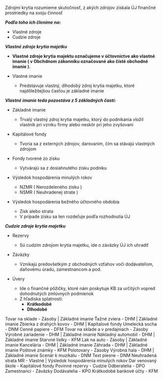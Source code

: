 Zdrojmi krytia rozumieme skutočnosť, z akých zdrojov získala ÚJ finančné prostriedky na svoju činnosť

***Podľa toho ich členíme na:***
- Vlastné zdroje
- Cudzie zdroje

***Vlastné zdroje krytia majetku***
- **Vlastné zdroje krytia majektu označujeme v účtovníctve ako vlastné imanie ( v Obchdnom zákonníku označované ako čísté obchodné imanie ).**

- Vlastné imanie
	- Predstavuje vlastný, dlhodobý zdroj krytia majetku, ktoré najdôležitejšou časťou je základné imanie

***Vlastné imanie teda pozostáva z 5 základných častí:***
- Základné imanie
	- Trvalý vlastný zdroj krytia majetku, ktorý do podnikania vložil vlastník pri vzniku firmy alebo neskôr pri jeho zvyšovaní

- Kapitálové fondy
	- Tvoria sa z externých zdrojov, darovaním, čím sa stávajú vlastných zdrojom

- Fondy tvorené zo zisku
	- Vytvárajú sa z dosiahnutého zisku podniku

- Výsledok hospodárenia minulých rokov
	- NZMR ( Nerozdeleného zisku )
	- NSMR ( Neuhradenej strate )

- Výsledok hospodárenia bežného účtovného obdobia
	- Zisk alebo strata
	- V prípade zisku sa ten rozdeľuje podľa rozhodnutia ÚJ

***Cudzie zdroje krytia majetku***
- Rezervy
	- Sú cudzím zdrojom krytia majetku, ide o záväzky ÚJ ich uhradiť

- Záväzky
	- Vznikajú predovšetkým z obchodných vzťahov voči dodávateľom, daňovému úradu, zamestnancom a pod.

- Úvery
	- Ide o finančné pôžičky, ktoré nám poskytuje KB za určitých vopred dohodnutých zmlúvnych podmienok
	- Z hľadiska splatnosti:
		- **Krátkodobé**
		- **Dlhodobé**

Tovar na sklade - Zásoby | Základné imanie
Ťažné zviera - DHM | Základné imanie
Zbierka z drahých kovov - DHM | Kapítalové fondy
Umelecká socha - DNM
Cenné papiere - DFM
Tovar na sklade a v predajniach - Zásoby
Výrobné zariadenie - DHM | Základné imanie
Nákladný automobil - DHM | Základné imanie
Starvné lístky - KFM
Lak na auto - Zásoby | Základné imanie
Kancelária - DHM | Základné imanie
Záhrada - DHM | Základné imanie
Poštové známky - KFM
Polotovary - Zásoby
Výrobná hala - DHM | Základné imanie
Scenár k muzikálu - DNM
Text piesne - DNM
Neuhradená strata MR - Vlastné | Výsledok hospodárenia minulých rokov
Dar venovaný škole - Kapitálové fondy
Povinné rezervy - Cudzie
Odberatelia - DPO
Zamestnanci - Záväzky
Dodávatelia - KPO
Krátkodobé bankové účty - KFM